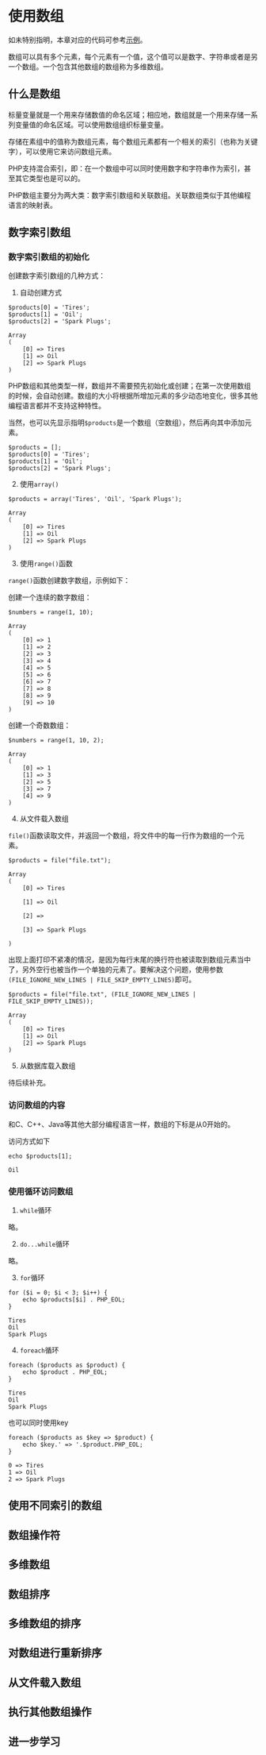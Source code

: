 # 使用数组

如未特别指明，本章对应的代码可参考[示例](https://github.com/mumingv/php/blob/master/books/my_php_and_mysql_web_develop/chapter_03/array.php)。

数组可以具有多个元素，每个元素有一个值，这个值可以是数字、字符串或者是另一个数组。一个包含其他数组的数组称为多维数组。


## 什么是数组

标量变量就是一个用来存储数值的命名区域；相应地，数组就是一个用来存储一系列变量值的命名区域。可以使用数组组织标量变量。

存储在素组中的值称为数组元素，每个数组元素都有一个相关的索引（也称为关键字），可以使用它来访问数组元素。

PHP支持混合索引，即：在一个数组中可以同时使用数字和字符串作为索引，甚至其它类型也是可以的。

PHP数组主要分为两大类：数字索引数组和关联数组。关联数组类似于其他编程语言的映射表。


## 数字索引数组

### 数字索引数组的初始化

创建数字索引数组的几种方式：

1. 自动创建方式

```clike
$products[0] = 'Tires';
$products[1] = 'Oil';
$products[2] = 'Spark Plugs';
```
```clike
Array
(
    [0] => Tires
    [1] => Oil
    [2] => Spark Plugs
)
```

PHP数组和其他类型一样，数组并不需要预先初始化或创建；在第一次使用数组的时候，会自动创建。数组的大小将根据所增加元素的多少动态地变化，很多其他编程语言都并不支持这种特性。

当然，也可以先显示指明`$products`是一个数组（空数组），然后再向其中添加元素。
```clike
$products = [];
$products[0] = 'Tires';
$products[1] = 'Oil';
$products[2] = 'Spark Plugs';
```

2. 使用`array()`

```clike
$products = array('Tires', 'Oil', 'Spark Plugs');
```
```clike
Array
(
    [0] => Tires
    [1] => Oil
    [2] => Spark Plugs
)
```

3. 使用`range()`函数

`range()`函数创建数字数组，示例如下：

创建一个连续的数字数组：
```clike
$numbers = range(1, 10);
```
```clike
Array
(
    [0] => 1
    [1] => 2
    [2] => 3
    [3] => 4
    [4] => 5
    [5] => 6
    [6] => 7
    [7] => 8
    [8] => 9
    [9] => 10
)
```

创建一个奇数数组：
```clike
$numbers = range(1, 10, 2);
```
```clike
Array
(
    [0] => 1
    [1] => 3
    [2] => 5
    [3] => 7
    [4] => 9
)
```

4. 从文件载入数组

`file()`函数读取文件，并返回一个数组，将文件中的每一行作为数组的一个元素。

```clike
$products = file("file.txt");
```
```clike
Array
(
    [0] => Tires

    [1] => Oil

    [2] => 

    [3] => Spark Plugs

)
```

出现上面打印不紧凑的情况，是因为每行末尾的换行符也被读取到数组元素当中了，另外空行也被当作一个单独的元素了。要解决这个问题，使用参数`(FILE_IGNORE_NEW_LINES | FILE_SKIP_EMPTY_LINES)`即可。

```clike
$products = file("file.txt", (FILE_IGNORE_NEW_LINES | FILE_SKIP_EMPTY_LINES));
```
```clike
Array
(
    [0] => Tires
    [1] => Oil
    [2] => Spark Plugs
)
```

5. 从数据库载入数组

待后续补充。


### 访问数组的内容

和C、C++、Java等其他大部分编程语言一样，数组的下标是从0开始的。

访问方式如下
```clike
echo $products[1];
```
```clike
Oil
```


### 使用循环访问数组

1. `while`循环

略。

2. `do...while`循环

略。

3. `for`循环

```clike
for ($i = 0; $i < 3; $i++) {
    echo $products[$i] . PHP_EOL;
}
```
```clike
Tires
Oil
Spark Plugs
```

4. `foreach`循环

```clike
foreach ($products as $product) {
    echo $product . PHP_EOL;
}
```
```clike
Tires
Oil
Spark Plugs
```

也可以同时使用key

```clike
foreach ($products as $key => $product) {
    echo $key.' => '.$product.PHP_EOL;
}
```
```clike
0 => Tires
1 => Oil
2 => Spark Plugs
```


## 使用不同索引的数组

## 数组操作符

## 多维数组

## 数组排序

## 多维数组的排序

## 对数组进行重新排序

## 从文件载入数组

## 执行其他数组操作

## 进一步学习


